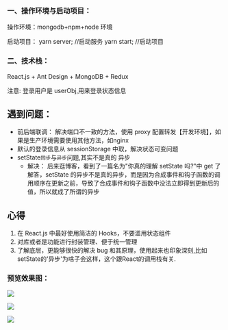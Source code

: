 ### 一、操作环境与启动项目：

操作环境：mongodb+npm+node 环境

启动项目：
yarn server; //启动服务
yarn start; //启动项目

### 二、技术栈：

React.js + Ant Design + MongoDB + Redux

注意: 登录用户是 userObj,用来登录状态信息

## 遇到问题：

- 前后端联调： 解决端口不一致的方法，使用 proxy 配置转发【开发环境】，如果是生产环境需要使用其他方法，如nginx
- 默认的登录信息从 sessionStorage 中取，解决状态可变问题
- setState`同步`与`异步`问题,其实不是真的 异步
  - 解决： 后来逛博客，看到了一篇名为"你真的理解 setState 吗?"中 get 了解答，setState 的异步不是真的异步，而是因为合成事件和钩子函数的调用顺序在更新之前，导致了合成事件和钩子函数中没法立即得到更新后的值，所以就成了所谓的异步

## 心得

1. 在 React.js 中最好使用简洁的 Hooks，不要滥用状态组件
2. 对库或者是功能进行封装管理、便于统一管理
3. 了解底层，更能够很快的解决 bug 和其原理，使用起来也印象深刻,比如setState的'异步'为啥子会这样，这个跟React的调用栈有关.



###  预览效果图：

![](C:\Users\jake\Desktop\img\jianli1.png)



![](C:\Users\jake\Desktop\img\jianli2.png)



![](C:\Users\jake\Desktop\img\jianlifor.png)